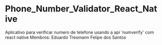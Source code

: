 # Phone_Number_Validator_React_Native
Aplicativo para verificar numero de telefone usando a api 'numverify' com react native 
Membros: 
Eduardo Tresmann
Felipe dos Santos
